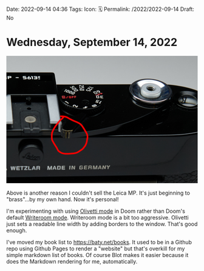 Date: 2022-09-14 04:36
Tags: 
Icon: 🗓️
Permalink: /2022/2022-09-14
Draft: No

# Wednesday, September 14, 2022

![Leica MP](_20220905.jpg)

Above is another reason I couldn't sell the Leica MP. It's just beginning to "brass"...by my own hand. Now it's personal!

I'm experimenting with using [Olivetti mode](https://github.com/rnkn/olivetti) in Doom rather than Doom's default [Writeroom mode](https://github.com/joostkremers/writeroom-mode). Writeroom mode is a bit too aggressive. Olivetti just sets a readable line width by adding borders to the window. That's good enough. 

I've moved my book list to <https://baty.net/books>. It used to be in a Github repo using Github Pages to render a "website" but that's overkill for my simple markdown list of books. Of course Blot makes it easier because it does the Markdown rendering for me, automatically.
